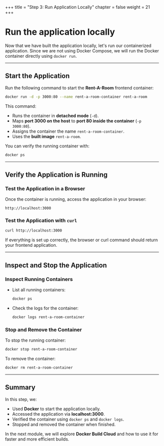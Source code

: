 +++
title = "Step 3: Run Application Locally"
chapter = false
weight = 21
+++

# Run the application locally

Now that we have built the application locally, let's run our containerized application. Since we are not using Docker Compose, we will run the Docker container directly using `docker run`.

---

## **Start the Application**

Run the following command to start the **Rent-A-Room** frontend container:

```sh
docker run -d -p 3000:80 --name rent-a-room-container rent-a-room
```

This command:

- Runs the container in **detached mode** (`-d`).
- Maps **port 3000 on the host** to **port 80 inside the container** (`-p 3000:80`).
- Assigns the container the name `rent-a-room-container`.
- Uses the **built image** `rent-a-room`.

You can verify the running container with:

```sh
docker ps
```

---

## **Verify the Application is Running**

### **Test the Application in a Browser**

Once the container is running, access the application in your browser:

```
http://localhost:3000
```

### **Test the Application with `curl`**

```sh
curl http://localhost:3000
```

If everything is set up correctly, the browser or curl command should return your frontend application.

---

## **Inspect and Stop the Application**

### **Inspect Running Containers**

- List all running containers:
  ```sh
  docker ps
  ```
- Check the logs for the container:
  ```sh
  docker logs rent-a-room-container
  ```

### **Stop and Remove the Container**

To stop the running container:

```sh
docker stop rent-a-room-container
```

To remove the container:

```sh
docker rm rent-a-room-container
```

---

## **Summary**

In this step, we:

- Used **Docker** to start the application locally.
- Accessed the application via **localhost:3000**.
- Verified the container using `docker ps` and `docker logs`.
- Stopped and removed the container when finished.

In the next module, we will explore **Docker Build Cloud** and how to use it for faster and more efficient builds.
